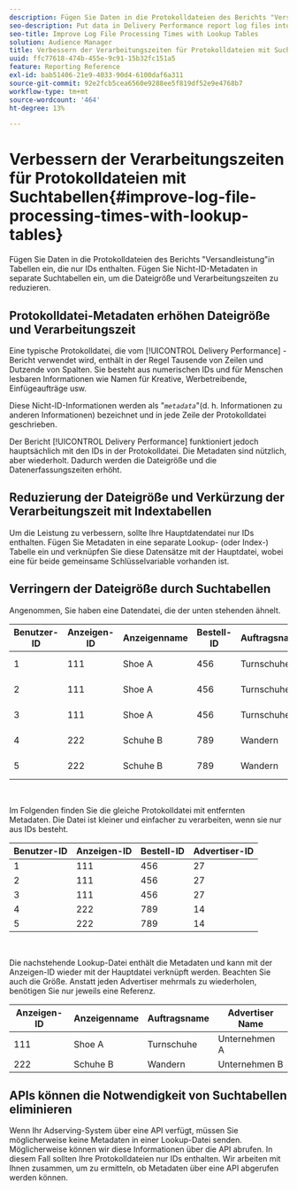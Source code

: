```yaml
---
description: Fügen Sie Daten in die Protokolldateien des Berichts "Versandleistung"in Tabellen ein, die nur IDs enthalten. Fügen Sie Nicht-ID-Metadaten in separate Suchtabellen ein, um die Dateigröße und Verarbeitungszeiten zu reduzieren.
seo-description: Put data in Delivery Performance report log files into tables that contain IDs only. Put non-ID metadata in separate lookup tables to help reduce file size and processing times.
seo-title: Improve Log File Processing Times with Lookup Tables
solution: Audience Manager
title: Verbessern der Verarbeitungszeiten für Protokolldateien mit Suchtabellen
uuid: ffc77618-474b-455e-9c91-15b32fc151a5
feature: Reporting Reference
exl-id: bab51406-21e9-4033-90d4-6100daf6a311
source-git-commit: 92e2fcb5cea6560e9288ee5f819df52e9e4768b7
workflow-type: tm+mt
source-wordcount: '464'
ht-degree: 13%

---
```


# Verbessern der Verarbeitungszeiten für Protokolldateien mit Suchtabellen{#improve-log-file-processing-times-with-lookup-tables}

Fügen Sie Daten in die Protokolldateien des Berichts &quot;Versandleistung&quot;in Tabellen ein, die nur IDs enthalten. Fügen Sie Nicht-ID-Metadaten in separate Suchtabellen ein, um die Dateigröße und Verarbeitungszeiten zu reduzieren.

<!-- 

c_lookup_tables.xml

 -->

## Protokolldatei-Metadaten erhöhen Dateigröße und Verarbeitungszeit

Eine typische Protokolldatei, die vom [!UICONTROL Delivery Performance] -Bericht verwendet wird, enthält in der Regel Tausende von Zeilen und Dutzende von Spalten. Sie besteht aus numerischen IDs und für Menschen lesbaren Informationen wie Namen für Kreative, Werbetreibende, Einfügeaufträge usw.

Diese Nicht-ID-Informationen werden als &quot;*`metadata`*&quot;(d. h. Informationen zu anderen Informationen) bezeichnet und in jede Zeile der Protokolldatei geschrieben.

Der Bericht [!UICONTROL Delivery Performance] funktioniert jedoch hauptsächlich mit den IDs in der Protokolldatei. Die Metadaten sind nützlich, aber wiederholt. Dadurch werden die Dateigröße und die Datenerfassungszeiten erhöht.

## Reduzierung der Dateigröße und Verkürzung der Verarbeitungszeit mit Indextabellen

Um die Leistung zu verbessern, sollte Ihre Hauptdatendatei nur IDs enthalten. Fügen Sie Metadaten in eine separate Lookup- (oder Index-) Tabelle ein und verknüpfen Sie diese Datensätze mit der Hauptdatei, wobei eine für beide gemeinsame Schlüsselvariable vorhanden ist.

## Verringern der Dateigröße durch Suchtabellen

Angenommen, Sie haben eine Datendatei, die der unten stehenden ähnelt.

| Benutzer-ID | Anzeigen-ID | Anzeigenname | Bestell-ID | Auftragsname | Advertiser-ID | Advertiser Name |
|---|---|---|---|---|---|---|
| 1 | 111 | Shoe A | 456 | Turnschuhe | 27 | Unternehmen A |
| 2 | 111 | Shoe A | 456 | Turnschuhe | 27 | Unternehmen A |
| 3 | 111 | Shoe A | 456 | Turnschuhe | 27 | Unternehmen A |
| 4 | 222 | Schuhe B | 789 | Wandern | 14 | Unternehmen B |
| 5 | 222 | Schuhe B | 789 | Wandern | 14 | Unternehmen B |

<br>

Im Folgenden finden Sie die gleiche Protokolldatei mit entfernten Metadaten. Die Datei ist kleiner und einfacher zu verarbeiten, wenn sie nur aus IDs besteht.

| Benutzer-ID | Anzeigen-ID | Bestell-ID | Advertiser-ID |
|---|---|---|---|
| 1 | 111 | 456 | 27 |
| 2 | 111 | 456 | 27 |
| 3 | 111 | 456 | 27 |
| 4 | 222 | 789 | 14 |
| 5 | 222 | 789 | 14 |

<br>

Die nachstehende Lookup-Datei enthält die Metadaten und kann mit der Anzeigen-ID wieder mit der Hauptdatei verknüpft werden. Beachten Sie auch die Größe. Anstatt jeden Advertiser mehrmals zu wiederholen, benötigen Sie nur jeweils eine Referenz.

| Anzeigen-ID | Anzeigenname | Auftragsname | Advertiser Name |
|---|---|---|---|
| 111 | Shoe A | Turnschuhe | Unternehmen A |
| 222 | Schuhe B | Wandern | Unternehmen B |

## APIs können die Notwendigkeit von Suchtabellen eliminieren

Wenn Ihr Adserving-System über eine API verfügt, müssen Sie möglicherweise keine Metadaten in einer Lookup-Datei senden. Möglicherweise können wir diese Informationen über die API abrufen. In diesem Fall sollten Ihre Protokolldateien nur IDs enthalten. Wir arbeiten mit Ihnen zusammen, um zu ermitteln, ob Metadaten über eine API abgerufen werden können.
